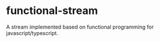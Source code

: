 # functional-stream

A stream implemented based on functional programming for javascript/typescript.
